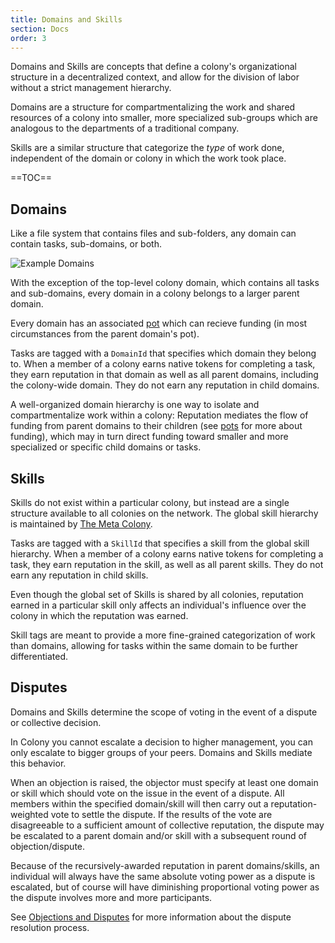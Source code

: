 ```yaml
---
title: Domains and Skills
section: Docs
order: 3
---
```


Domains and Skills are concepts that define a colony's organizational structure in a decentralized context, and allow for the division of labor without a strict management hierarchy.

Domains are a structure for compartmentalizing the work and shared resources of a colony into smaller, more specialized sub-groups which are analogous to the departments of a traditional company.

Skills are a similar structure that categorize the _type_ of work done, independent of the domain or colony in which the work took place.

==TOC==

## Domains
Like a file system that contains files and sub-folders, any domain can contain tasks, sub-domains, or both.

![Example Domains](https://raw.githubusercontent.com/JoinColony/colonyNetwork/feature/add-docs/docs/img/domains_r1.svg?sanitize=true)

With the exception of the top-level colony domain, which contains all tasks and sub-domains, every domain in a colony belongs to a larger parent domain.

Every domain has an associated [pot](../docs-pots/) which can recieve funding (in most circumstances from the parent domain's pot).  


Tasks are tagged with a `DomainId` that specifies which domain they belong to. When a member of a colony earns native tokens for completing a task, they earn reputation in that domain as well as all parent domains, including the colony-wide domain. They do not earn any reputation in child domains.

A well-organized domain hierarchy is one way to isolate and compartmentalize work within a colony: Reputation mediates the flow of funding from parent domains to their children (see [pots](./docs-pots) for more about funding), which may in turn direct funding toward smaller and more specialized or specific child domains or tasks.

## Skills
Skills do not exist within a particular colony, but instead are a single structure available to all colonies on the network. The global skill hierarchy is maintained by [The Meta Colony](../docs-metacolony).

Tasks are tagged with a `SkillId` that specifies a skill from the global skill hierarchy. When a member of a colony earns native tokens for completing a task, they earn reputation in the skill, as well as all parent skills. They do not earn any reputation in child skills.

Even though the global set of Skills is shared by all colonies, reputation earned in a particular skill only affects an individual's influence over the colony in which the reputation was earned.

Skill tags are meant to provide a more fine-grained categorization of work than domains, allowing for tasks within the same domain to be further differentiated.

## Disputes
Domains and Skills determine the scope of voting in the event of a dispute or collective decision.

In Colony you cannot escalate a decision to higher management, you can only escalate to bigger groups of your peers. Domains and Skills mediate this behavior.

When an objection is raised, the objector must specify at least one domain or skill which should vote on the issue in the event of a dispute. All members within the specified domain/skill will then carry out a reputation-weighted vote to settle the dispute. If the results of the vote are disagreeable to a sufficient amount of collective reputation, the dispute may be escalated to a parent domain and/or skill with a subsequent round of objection/dispute.

Because of the recursively-awarded reputation in parent domains/skills, an individual will always have the same absolute voting power as a dispute is escalated, but of course will have diminishing proportional voting power as the dispute involves more and more participants.

See [Objections and Disputes](./docs-disputes) for more information about the dispute resolution process.
